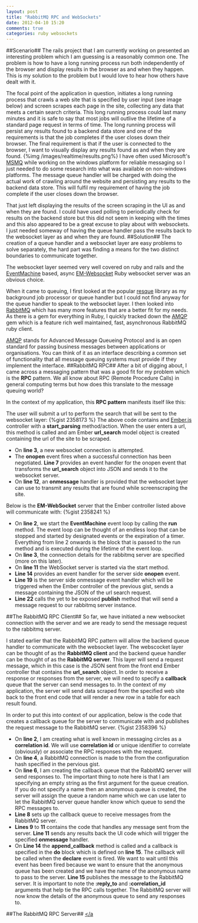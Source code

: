 ```yaml
---
layout: post
title: "RabbitMQ RPC and WebSockets"
date: 2012-04-10 15:20
comments: true
categories: ruby websockets
---
```

##Scenario##
The rails project that I am currently working on presented an interesting problem which I am guessing is a reasonably common one. The problem is how to have a long running process run both independently of the browser and display results in the browser as and when they happen. This is my solution to the problem but I would love to hear how others have dealt with it.  

The focal point of the application in question, initiates a long running process that crawls a web site that is specified by user input (see image below) and screen scrapes each page in the site, collecting any data that meets a certain search criteria.  This long running process could last many minutes and it is safe to say that most jobs will outlive the lifetime of a standard page request in terms of time.  The long running process will persist any results found to a backend data store and one of the requirements is that the job completes if the user closes down their browser.  The final requirement is that if the user is connected to the browser, I want to visually display any results found as and when they are found.
{%img /images/realtime/results.png%}
I have often used Microsoft's <a href="http://en.wikipedia.org/wiki/Microsoft_Message_Queuing" target="_blank">MSMQ</a> while working on the windows platform for reliable messaging so I just needed to do some research into what was available on non-windows platforms.  The message queue handler will be charged with doing the actual work of crawling around the website and persisting any results to the backend data store.  This will fulfil my requirement of having the job complete if the user closes down the browser.

That just left displaying the results of the screen scraping in the UI as and when they are found.  I could have used polling to periodically check for results on the backend store but this did not seem in keeping with the times and this also appeared to be a great excuse to play about with websockets.  I just needed someway of having the queue handler pass the results back to the websocket layer as and when they are found.
##Solution##
The creation of a queue handler and a websocket layer are easy problems to solve separately, the hard part was finding a means for the two distinct boundaries to communicate together.  

The websocket layer seemed very well covered on ruby and rails and the <a href="http://rubyeventmachine.com/" target="_blank">EventMachine</a> based, async <a href="https://github.com/igrigorik/em-websocket" target="_blank">EM-Websocket</a> Ruby websocket server was an obvious choice.

When it came to queuing, I first looked at the popular <a href="https://github.com/defunkt/resque" target="_blank">resque</a> library as my background job processor or queue handler but I could not find anyway for the queue handler to speak to the websocket layer.  I then looked into <a href="http://www.rabbitmq.com/" target="_blank">RabbitMQ</a> which has many more features that are a better fit for my needs.  As there is a gem for everything in Ruby, I quickly tracked down the <a href="https://github.com/ruby-amqp/amqp" target="_blank">AMQP</a> gem which is a feature rich well maintained, fast, asynchronous RabbitMQ ruby client.  

<a href="http://www.amqp.org/" target="_blank">AMQP</a> stands for Advanced Message Queueing Protocol and is an open standard for passing business messages between applications or organisations.  You can think of it as an interface describing a common set of functionality that all message queuing systems must provide if they implement the interface.
##RabbitMQ RPC##
After a bit of digging about, I came across a messaging pattern that was a good fit for my problem which is the **RPC** pattern.  We all know about RPC (Remote Procedure Calls) in general computing terms but how does this translate to the message queuing world?

In the context of my application, this **RPC pattern** manifests itself like this:

The user will submit a url to perform the search that will be sent to the websocket layer:
{%gist 2358173 %}
The above code contains and <a href="http://emberjs.com/">Ember.js</a> controller with a **start_parsing** method/action.  When the user enters a url, this method is called and am Ember **url_search** model object is created containing the url of the site to be scraped.  

- On **line 3**, a new websocket connection is attempted.
- The **onopen** event fires when a successful connection has been negotiated.  **Line 7** provides an event handler for the onopen event that transforms the **url_search** object into JSON and sends it to the websocket server.
- On **line 12**, an **onmessage** handler is provided that the websocket layer can use to transmit any results that are found while screenscraping the site.

Below is the **EM-WebSocket** server that the Ember controller listed above will communicate with:
{%gist 2358241 %}
- On **line 2**, we start the **EventMachine** event loop by calling the **run** method.  The event loop can be thought of an endless loop that can be stopped and started by designated events or the expiration of a timer.  Everything from line 2 onwards is the block that is passed to the run method and is executed during the lifetime of the event loop.
- On **line 3**, the connection details for the rabbitmq server are specified (more on this later).
- On **line 11** the WebSocket server is started via the start method.
- **Line 14** provides an event handler for the server side **onopen** event.
- **Line 19** is the server side onmessage event handler which will be triggered when the Ember controller of the previous gist, sends a message containing the JSON of the url search request.
- **Line 22** calls the yet to be exposed **publish** method that will send a message request to our rabbitmq server instance.

##The RabbitMQ RPC Client##
So far, we have initiated a new websocket connection with the server and we are ready to send the message request to the rabbitmq server.

I stated earlier that the RabbitMQ RPC pattern will allow the backend queue handler to communicate with the websocket layer.  The webscocket layer can be thought of as the **RabbitMQ client** and the backend queue handler can be thought of as the **RabbitMQ server**.  This layer will send a request message, which in this case is the JSON sent from the front end Ember controller that contains the **url_search** object.  In order to receive a response or responses from the server, we will need to specify a **callback** queue that the server can send messages to.  In the context of my application, the server will send data scraped from the specified web site back to the front end code that will render a new row in a table for each result found.

In order to put this into context of our application, below is the code that creates a callback queue for the server to communicate with and publishes the request message to the RabbitMQ server.
{%gist 2358396 %}
- On **line 2**, I am creating what is well known in messaging circles as a **correlation id**.  We will use **correlation id** or unique identifier to correlate (obviously) or associate the RPC responses with the request.
- On **line 4**, a RabbitMQ connection is made to the from the configuration hash specified in the pervious gist.
- On **line 6**, I am creating the callback queue that the RabbitMQ server will send responses to.  The important thing to note here is that I am specifying an empty string as the first argument for the queue creation.  If you do not specify a name then an anonymous queue is created, the server will assign the queue a random name which we can use later to let the RabbitMQ server queue handler know which queue to send the RPC messages to.
-  **Line 8** sets up the callback queue to receive messages from the RabbitMQ server.
-  **Lines 9** to **11** contains the code that handles any message sent from the server.  **Line 11**  sends any results back the UI code which will trigger the specified **onmessage** handler.
- On **Line 14** the **append_callback** method is called and a callback is specified in the **do** block which is defined on **line 15**.  The callback will be called when the **declare** event is fired.  We want to wait until this event has been fired because we want to ensure that the anonymous queue has been created and we have the name of the anonymous name to pass to the server.
**Line 15** publishes the message to the RabbitMQ server.  It is important to note the **:reply_to** and **:correlation_id** arguments that help tie the RPC calls together.  The RabbitMQ server will now know the details of the anonymous queue to send any responses to.

##The RabbitMQ RPC Server##
<a href="" target="_blank"></a>
<a href="" target="_blank"></a